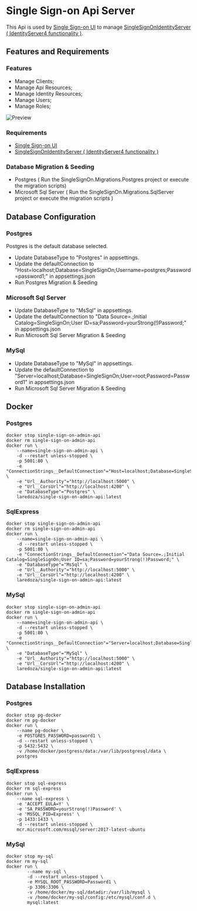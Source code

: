 # Single Sign-on Api Server

This Api is used by [Single Sign-on UI](https://github.com/laredoza/SingleSignOnUI) to manage [SingleSignOnIdentityServer ( IdentityServer4 functionality )](https://github.com/laredoza/SingleSignOnIdentityServer).

## Features and Requirements

### Features

- Manage Clients;
- Manage Api Resources;
- Manage Identity Resources;
- Manage Users;
- Manage Roles;


![Preview](https://raw.githubusercontent.com/laredoza/SingleSignOnUI/master/SingleSignOn.gif)

### Requirements
- [Single Sign-on UI](https://github.com/laredoza/SingleSignOnUI)
- [SingleSignOnIdentityServer ( IdentityServer4 functionality )](https://github.com/laredoza/SingleSignOnIdentityServer)

### Database Migration & Seeding
- Postgres ( Run the SingleSignOn.Migrations.Postgres project or execute the migration scripts)
- Microsoft Sql Server ( Run the SingleSignOn.Migrations.SqlServer project or execute the migration scripts )

## Database Configuration

### Postgres

Postgres is the default database selected.

- Update DatabaseType to "Postgres" in appsettings.
- Update the defaultConnection to "Host=localhost;Database=SingleSignOn;Username=postgres;Password=password1;" in  appsettings.json
- Run Postgres Migration & Seeding 

### Microsoft Sql Server

- Update DatabaseType to "MsSql" in appsettings.
- Update the defaultConnection to "Data Source=.;Initial Catalog=SingleSignOn;User ID=sa;Password=yourStrong(!)Password;" in appsettings.json
- Run Microsoft Sql Server Migration & Seeding 

### MySql

- Update DatabaseType to "MySql" in appsettings.
- Update the defaultConnection to "Server=localhost;Database=SingleSignOn;User=root;Password=Password1" in appsettings.json
- Run Microsoft Sql Server Migration & Seeding 

## Docker

### Postgres

```
docker stop single-sign-on-admin-api 
docker rm single-sign-on-admin-api  
docker run \
	--name=single-sign-on-admin-api \
	-d --restart unless-stopped \
	-p 5001:80 \
	-e "ConnectionStrings__DefaultConnection"="Host=localhost;Database=SingleSignOn;Username=postgres;Password=password1;" \
	-e "Url__Authority"="http://localhost:5000" \
	-e "Url__CorsUrl"="http://localhost:4200" \
	-e "DatabaseType"="Postgres" \
	laredoza/single-sign-on-admin-api:latest
```

### SqlExpress

```
docker stop single-sign-on-admin-api 
docker rm single-sign-on-admin-api  
docker run \
	--name=single-sign-on-admin-api \
	-d --restart unless-stopped \
	-p 5001:80 \
	-e "ConnectionStrings__DefaultConnection"="Data Source=.;Initial Catalog=SingleSignOn;User ID=sa;Password=yourStrong(!)Password;" \
	-e "DatabaseType"="MsSql" \
	-e "Url__Authority"="http://localhost:5000" \
	-e "Url__CorsUrl"="http://localhost:4200" \
	laredoza/single-sign-on-admin-api:latest
```
### MySql

```
docker stop single-sign-on-admin-api 
docker rm single-sign-on-admin-api  
docker run \
	--name=single-sign-on-admin-api \
	-d --restart unless-stopped \
	-p 5001:80 \
	-e "ConnectionStrings__DefaultConnection"="Server=localhost;Database=SingleSignOn;User=root;Password=Password1" \
	-e "DatabaseType"="MySql" \
	-e "Url__Authority"="http://localhost:5000" \
	-e "Url__CorsUrl"="http://localhost:4200" \
	laredoza/single-sign-on-admin-api:latest
```

## Database Installation

### Postgres

```
docker stop pg-docker 
docker rm pg-docker 
docker run \
	--name pg-docker \
	-e POSTGRES_PASSWORD=password1 \
	-d --restart unless-stopped \
	-p 5432:5432 \
	-v /home/docker/postgress/data:/var/lib/postgresql/data \
	postgres
```

### SqlExpress

```
docker stop sql-express 
docker rm sql-express 
docker run \
	--name sql-express \
	-e 'ACCEPT_EULA=Y' \
	-e 'SA_PASSWORD=yourStrong(!)Password' \
	-e 'MSSQL_PID=Express' \
	-p 1433:1433 \
	-d --restart unless-stopped \
	mcr.microsoft.com/mssql/server:2017-latest-ubuntu
```

### MySql

```
docker stop my-sql
docker rm my-sql
docker run \
        --name my-sql \
        -d --restart unless-stopped \
        -e MYSQL_ROOT_PASSWORD=Password1 \
        -p 3306:3306 \
        -v /home/docker/my-sql/datadir:/var/lib/mysql \
        -v /home/docker/my-sql/config:/etc/mysql/conf.d \
        mysql:latest

```